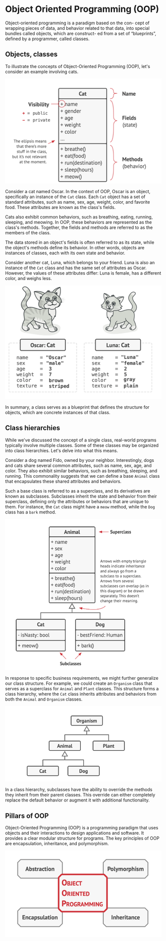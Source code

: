 # Object Oriented Programming (OOP)

Object-oriented programming is a paradigm based on the con-
cept of wrapping pieces of data, and behavior related to that
data, into special bundles called objects, which are construct-
ed from a set of “blueprints”, defined by a programmer, called
classes.

## Objects, classes

To illustrate the concepts of Object-Oriented Programming (OOP), let's consider an example involving cats. 

![UML Class Diagram](image-1.png)

Consider a cat named Oscar. In the context of OOP, Oscar is an object, specifically an instance of the `Cat` class. Each `Cat` object has a set of standard attributes, such as name, sex, age, weight, color, and favorite food. These attributes are known as the class's fields.

Cats also exhibit common behaviors, such as breathing, eating, running, sleeping, and meowing. In OOP, these behaviors are represented as the class's methods. Together, the fields and methods are referred to as the members of the class.

The data stored in an object's fields is often referred to as its state, while the object's methods define its behavior. In other words, objects are instances of classes, each with its own state and behavior.

Consider another cat, Luna, which belongs to your friend. Luna is also an instance of the `Cat` class and has the same set of attributes as Oscar. However, the values of these attributes differ: Luna is female, has a different color, and weighs less.

![alt text](image-2.png)

In summary, a class serves as a blueprint that defines the structure for objects, which are concrete instances of that class.

## Class hierarchies

While we've discussed the concept of a single class, real-world programs typically involve multiple classes. Some of these classes may be organized into class hierarchies. Let's delve into what this means.

Consider a dog named Fido, owned by your neighbor. Interestingly, dogs and cats share several common attributes, such as name, sex, age, and color. They also exhibit similar behaviors, such as breathing, sleeping, and running. This commonality suggests that we can define a base `Animal` class that encapsulates these shared attributes and behaviors.

Such a base class is referred to as a superclass, and its derivatives are known as subclasses. Subclasses inherit the state and behavior from their superclass, defining only the attributes or behaviors that are unique to them. For instance, the `Cat` class might have a `meow` method, while the `Dog` class has a `bark` method.

![UML Class Hierarchy Diagram](image-3.png)

In response to specific business requirements, we might further generalize our class structure. For example, we could create an `Organism` class that serves as a superclass for `Animal` and `Plant` classes. This structure forms a class hierarchy, where the `Cat` class inherits attributes and behaviors from both the `Animal` and `Organism` classes.

![Simplified UML Diagram](image-4.png)

In a class hierarchy, subclasses have the ability to override the methods they inherit from their parent classes. This override can either completely replace the default behavior or augment it with additional functionality.

## Pillars of OOP

Object-Oriented Programming (OOP) is a programming paradigm that uses objects and their interactions to design applications and software. It provides a clear modular structure for programs. The key principles of OOP are encapsulation, inheritance, and polymorphism.

![pilar](image.png)